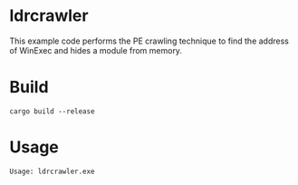 # ldrcrawler
This example code performs the PE crawling technique to find the address of WinExec and hides a module from memory.

# Build 
```
cargo build --release
```

# Usage
```
Usage: ldrcrawler.exe
```

